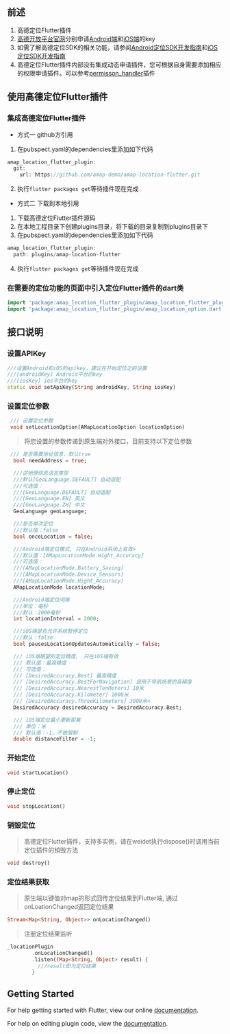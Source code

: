 ##  前述 

1. 高德定位Flutter插件
2. [高德开放平台官网](https://lbs.amap.com/api/)分别申请[Android端](https://lbs.amap.com/api/android-location-sdk/guide/create-project/get-key/)和[iOS端](https://lbs.amap.com/api/ios-location-sdk/guide/create-project/get-key)的key
3. 如需了解高德定位SDK的相关功能，请参阅[Android定位SDK开发指南](http://lbs.amap.com/api/android-location-sdk/locationsummary/)和[iOS定位SDK开发指南](https://lbs.amap.com/api/ios-location-sdk/summary/)
4. 高德定位Flutter插件内部没有集成动态申请插件，您可根据自身需要添加相应的权限申请插件。可以参考[permisson_handler](https://github.com/Baseflow/flutter-permission-handler)插件

## 使用高德定位Flutter插件
### 集成高德定位Flutter插件
 * 方式一 github方引用
  1. 在pubspect.yaml的dependencies里添加如下代码
  ``` Java
  amap_location_flutter_plugin:
    git:
      url: https://github.com/amap-demo/amap-location-flutter.git
   ```
  2. 执行``flutter packages get``等待插件现在完成
 * 方式二 下载到本地引用
  1. 下载高德定位Flutter插件源码
  2. 在本地工程目录下创建plugins目录，将下载的目录复制到plugins目录下
  3. 在pubspect.yaml的dependencies里添加如下代码
  ``` Java
  amap_location_flutter_plugin:
    path: plugins/amap-location-flutter
  ```
  4. 执行``flutter packages get``等待插件现在完成
### 在需要的定位功能的页面中引入定位Flutter插件的dart类
``` Dart
import 'package:amap_location_flutter_plugin/amap_location_flutter_plugin.dart';
import 'package:amap_location_flutter_plugin/amap_location_option.dart';
```
## 接口说明
### 设置APIKey
``` Dart
///设置Android和iOS的apikey，建议在开始定位之前设置
///[androidKey] Android平台的key
///[iosKey] ios平台的key
static void setApiKey(String androidKey, String iosKey)
```
### 设置定位参数
``` Dart
 /// 设置定位参数
 void setLocationOption(AMapLocationOption locationOption)
```
> 将您设置的参数传递到原生端对外接口，目前支持以下定位参数
``` Dart
 /// 是否需要地址信息，默认true
  bool needAddress = true;

  ///逆地理信息语言类型
  ///默认[GeoLanguage.DEFAULT] 自动适配
  ///可选值：
  ///[GeoLanguage.DEFAULT] 自动适配
  ///[GeoLanguage.EN] 英文
  ///[GeoLanguage.ZH] 中文
  GeoLanguage geoLanguage;

  ///是否单次定位
  ///默认值：false
  bool onceLocation = false;

  ///Android端定位模式, 只在Android系统上有效>
  ///默认值：[AMapLocationMode.Hight_Accuracy]
  ///可选值：
  ///[AMapLocationMode.Battery_Saving]
  ///[AMapLocationMode.Device_Sensors]
  ///[AMapLocationMode.Hight_Accuracy]
  AMapLocationMode locationMode;

  ///Android端定位间隔
  ///单位：毫秒
  ///默认：2000毫秒
  int locationInterval = 2000;

  ///iOS端是否允许系统暂停定位
  ///默认：false
  bool pausesLocationUpdatesAutomatically = false;

  /// iOS端期望的定位精度， 只在iOS端有效
  /// 默认值：最高精度
  /// 可选值：
  /// [DesiredAccuracy.Best] 最高精度
  /// [DesiredAccuracy.BestForNavigation] 适用于导航场景的高精度 
  /// [DesiredAccuracy.NearestTenMeters] 10米 
  /// [DesiredAccuracy.Kilometer] 1000米
  /// [DesiredAccuracy.ThreeKilometers] 3000米<
  DesiredAccuracy desiredAccuracy = DesiredAccuracy.Best;

  /// iOS端定位最小更新距离
  /// 单位：米
  /// 默认值：-1，不做限制
  double distanceFilter = -1;
```
### 开始定位
``` Dart
void startLocation()
```
### 停止定位
``` Dart
void stopLocation()
```
### 销毁定位
> 高德定位Flutter插件，支持多实例，请在weidet执行dispose()时调用当前定位插件的销毁方法
``` Dart
void destroy()
```
### 定位结果获取
> 原生端以键值对map的形式回传定位结果到Flutter端, 通过onLoationChanged返回定位结果
``` Dart
Stream<Map<String, Object>> onLocationChanged(）
```
> 注册定位结果监听
``` Dart
_locationPlugin
        .onLocationChanged()
        .listen((Map<String, Object> result) {
          ///result即为定位结果
        }
```

  
## Getting Started

For help getting started with Flutter, view our online
[documentation](https://flutter.io/).

For help on editing plugin code, view the [documentation](https://flutter.io/developing-packages/#edit-plugin-package).
